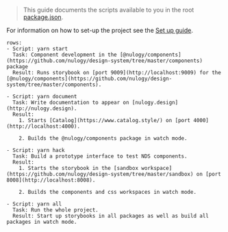 > This guide documents the scripts available to you in the root [package.json](https://github.com/nulogy/design-system/blob/master/package.json).

For information on how to set-up the project see the [Set up guide](guides/setup).

```table
rows:
- Script: yarn start
  Task: Component development in the [@nulogy/components](https://github.com/nulogy/design-system/tree/master/components) package
  Result: Runs storybook on [port 9009](http://localhost:9009) for the [@nulogy/components](https://github.com/nulogy/design-system/tree/master/components).

- Script: yarn document
  Task: Write documentation to appear on [nulogy.design](http://nulogy.design).
  Result: 
    1. Starts [Catalog](https://www.catalog.style/) on [port 4000](http://localhost:4000).  

    2. Builds the @nulogy/components package in watch mode.

- Script: yarn hack
  Task: Build a prototype interface to test NDS components.
  Result: 
    1. Starts the storybook in the [sandbox workspace](https://github.com/nulogy/design-system/tree/master/sandbox) on [port 8008](http://localhost:8008).

    2. Builds the components and css workspaces in watch mode.

- Script: yarn all
  Task: Run the whole project.
  Result: Start up storybooks in all packages as well as build all packages in watch mode.
```
